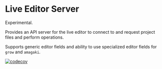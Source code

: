 # Live Editor Server

Experimental.

Provides an API server for the live editor to connect to and request project files and perform operations.

Supports generic editor fields and ability to use specialized editor fields for `grow` and `amagaki`.

[![codecov](https://codecov.io/gh/blinkkcode/live-edit-server/branch/main/graph/badge.svg?token=ZzekLnqLhc)](https://codecov.io/gh/blinkkcode/live-edit-server)
